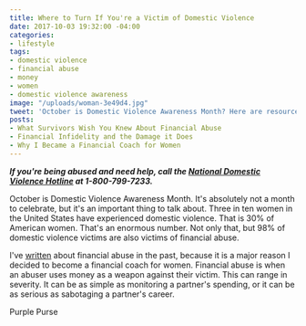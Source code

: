 ```yaml
---
title: Where to Turn If You're a Victim of Domestic Violence
date: 2017-10-03 19:32:00 -04:00
categories:
- lifestyle
tags:
- domestic violence
- financial abuse
- money
- women
- domestic violence awareness
image: "/uploads/woman-3e49d4.jpg"
tweet: 'October is Domestic Violence Awareness Month? Here are resources for survivors:'
posts:
- What Survivors Wish You Knew About Financial Abuse
- Financial Infidelity and the Damage it Does
- Why I Became a Financial Coach for Women
---
```


***If you're being abused and need help, call the [National Domestic Violence Hotline](http://www.thehotline.org/) at 1-800-799-7233.***

October is Domestic Violence Awareness Month. It's absolutely not a month to celebrate, but it's an important thing to talk about. Three in ten women in the United States have experienced domestic violence. That is 30% of American women. That's an enormous number. Not only that, but 98% of domestic violence victims are also victims of financial abuse.

I've [written](https://www.maggiegermano.com/blog/financial-abuse-survivors-want-you-to-know) about financial abuse in the past, because it is a major reason I decided to become a financial coach for women. Financial abuse is when an abuser uses money as a weapon against their victim. This can range in severity. It can be as simple as monitoring a partner's spending, or it can be as serious as sabotaging a partner's career.

Purple Purse
